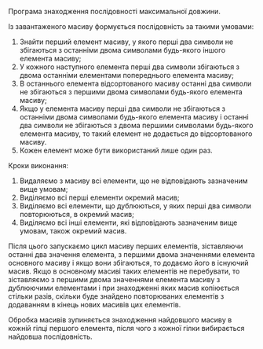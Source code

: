Програма знаходження послідовності максимальної довжини.

Із завантаженого масиву формується послідовність за такими умовами:
1. Знайти перший елемент масиву, у якого перші два символи не збігаються з останніми двома символами будь-якого іншого елемента масиву;
2. У кожного наступного елемента перші два символи збігаються з двома останніми елементами попереднього елемента масиву;
3. В останнього елемента відсортованого масиву останні два символи не збігаються з першими двома символами будь-якого елемента масиву;
4. Якщо у елемента масиву перші два символи не збігаються з останніми двома символами будь-якого елемента масиву і останні два символи не збігаються з двома першими символами будь-якого елемента масиву, то такий елемент не додається до відсортованого масиву.
5. Кожен елемент може бути використаний лише один раз.

Кроки виконання:
1. Видаляємо з масиву всі елементи, що не відповідають зазначеним вище умовам;
2. Виділяємо всі перші елементи окремий масив;
3. Виділяємо всі елементи, що дублюються, у яких перші два символи повторюються, в окремий масив;
4. Виділяємо всі інші елементи, які відповідають зазначеним вище умовам, також окремий масив.

Після цього запускаємо цикл масиву перших елементів, зіставляючи останні два значення елемента, з першими двома значеннями елемента основного масиву і якщо вони збігаються, то додаємо його в існуючий масив.
Якщо в основному масиві таких елементів не перебувати, то зіставляємо з першими двома значеннями елемента масиву з дублюючими елементами і при знаходженні яких масив копіюється стільки разів, скільки буде знайдено повторюваних елементів з додаванням в кінець нових масивів цих елементів.

Обробка масивів зупиняється знаходження найдовшого масиву в кожній гілці першого елемента, після чого з кожної гілки вибирається найдовша послідовність.
